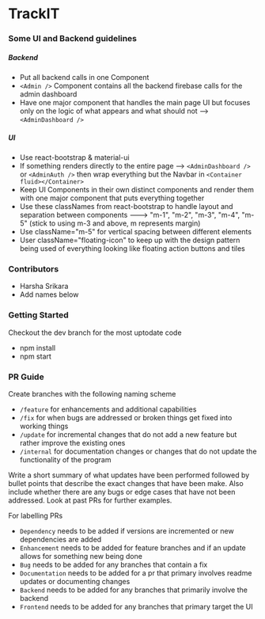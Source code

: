 # TrackIT

### Some UI and Backend guidelines

##### Backend

 - Put all backend calls in one Component
 - `<Admin />` Component contains all the backend firebase calls for the admin dashboard
 - Have one major component that handles the main page UI but focuses only on the logic of what appears and what should not --> `<AdminDashboard />`

##### UI

 - Use react-bootstrap & material-ui
 - If something renders directly to the entire page --> `<AdminDashboard />` or `<AdminAuth />` then wrap everything but the Navbar in `<Container fluid></Container>`
 - Keep UI Components in their own distinct components and render them with one major component that puts everything together
 - Use these classNames from react-bootstrap to handle layout and separation between components ---> "m-1", "m-2", "m-3", "m-4", "m-5" (stick to using m-3 and above, m represents margin)
 - Use className="m-5" for vertical spacing between different elements
 - User className="floating-icon" to keep up with the design pattern being used of everything looking like floating action buttons and tiles

 ### Contributors

  - Harsha Srikara
  - Add names below
  
 ### Getting Started
 
 Checkout the dev branch for the most uptodate code
 
  - npm install
  - npm start

 ### PR Guide
 
 Create branches with the following naming scheme
  - `/feature` for enhancements and additional capabilities
  - `/fix` for when bugs are addressed or broken things get fixed into working things
  - `/update` for incremental changes that do not add a new feature but rather improve the existing ones
  - `/internal` for documentation changes or changes that do not update the functionality of the program
  
Write a short summary of what updates have been performed followed by bullet points that describe the exact changes that have been make. Also include whether there are any bugs or edge cases that have not been addressed. Look at past PRs for further examples. 

For labelling PRs 
 - `Dependency` needs to be added if versions are incremented or new dependencies are added
 - `Enhancement` needs to be added for feature branches and if an update allows for something new being done
 - `Bug` needs to be added for any branches that contain a fix
 - `Documentation` needs to be added for a pr that primary involves readme updates or documenting changes
 - `Backend` needs to be added for any branches that primarily involve the backend
 - `Frontend` needs to be added for any branches that primary target the UI
